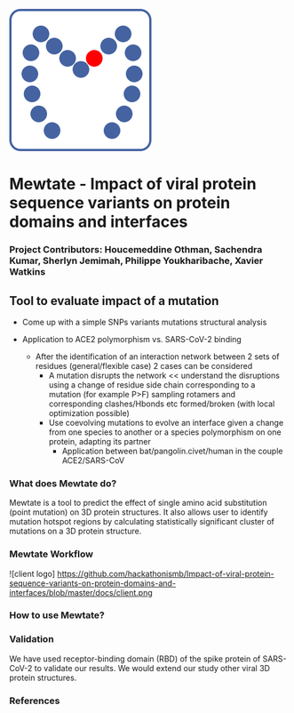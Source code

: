 ![Mewtate logo](https://github.com/hackathonismb/Impact-of-viral-protein-sequence-variants-on-protein-domains-and-interfaces/blob/master/mewtate-client/src/mewtate-logo.svg)
# Mewtate - Impact of viral protein sequence variants on protein domains and interfaces
### Project Contributors: Houcemeddine Othman, Sachendra Kumar, Sherlyn Jemimah, Philippe Youkharibache, Xavier Watkins 
## Tool to evaluate impact of a mutation
* Come up with a simple SNPs variants mutations structural analysis

* Application to ACE2 polymorphism vs. SARS-CoV-2 binding
  * After the identification of an interaction network between 2 sets of residues (general/flexible case) 2 cases can be considered 
    * A mutation disrupts the network << understand the disruptions using a change of residue side chain corresponding to a mutation (for example P>F) sampling rotamers and corresponding clashes/Hbonds etc formed/broken (with local optimization possible)
    * Use coevolving mutations to evolve an interface given a change from one species to another or  a species polymorphism on one protein, adapting its partner
      * Application between bat/pangolin.civet/human in the couple ACE2/SARS-CoV
### What does Mewtate do?

Mewtate is a tool to predict the effect of single amino acid substitution (point mutation) on 3D protein structures. It also allows user to identify mutation hotspot regions by calculating statistically significant cluster of mutations on a 3D protein structure.

### Mewtate Workflow
![client logo] https://github.com/hackathonismb/Impact-of-viral-protein-sequence-variants-on-protein-domains-and-interfaces/blob/master/docs/client.png
### How to use Mewtate?

### Validation
We have used receptor-binding domain (RBD) of the spike protein of SARS-CoV-2 to validate our results. We would extend our study other viral 3D protein structures.

### References

